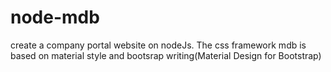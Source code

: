 # node-mdb
create a company portal website on nodeJs. The css framework mdb  is based on material style and bootsrap writing(Material Design for Bootstrap)
